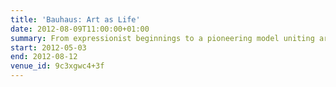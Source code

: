 ```yaml
---
title: 'Bauhaus: Art as Life'
date: 2012-08-09T11:00:00+01:00
summary: From expressionist beginnings to a pioneering model uniting art and technology, this London exhibition presents the Bauhaus’ utopian vision to change society in the aftermath of the First World War.
start: 2012-05-03
end: 2012-08-12
venue_id: 9c3xgwc4+3f
---
```

